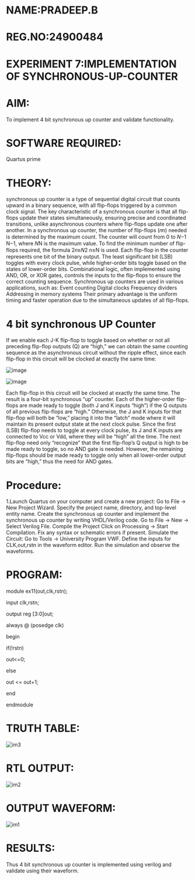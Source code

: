 # NAME:PRADEEP.B
# REG.NO:24900484
# EXPERIMENT 7:IMPLEMENTATION OF  SYNCHRONOUS-UP-COUNTER

 # AIM:

To implement 4 bit synchronous up counter and validate functionality.

# SOFTWARE REQUIRED:

Quartus prime

# THEORY:
synchronous up counter is a type of sequential digital circuit that counts upward in a binary
sequence, with all flip-flops triggered by a common clock signal. The key characteristic of a
synchronous counter is that all flip-flops update their states simultaneously, ensuring precise and
coordinated transitions, unlike asynchronous counters where flip-flops update one after another.
In a synchronous up counter, the number of flip-flops (𝑛n) needed is determined by the maximum
count. The counter will count from 0 to 𝑁−1 N−1, where 𝑁N is the maximum value. To find the
minimum number of flip-flops required, the formula 2𝑛≥𝑁2 n≥N is used.
Each flip-flop in the counter represents one bit of the binary output. The least significant bit (LSB)
toggles with every clock pulse, while higher-order bits toggle based on the states of lower-order
bits. Combinational logic, often implemented using AND, OR, or XOR gates, controls the inputs to
the flip-flops to ensure the correct counting sequence.
Synchronous up counters are used in various applications, such as: Event counting Digital clocks
Frequency dividers Addressing in memory systems
Their primary advantage is the uniform timing and faster operation due to the simultaneous
updates of all flip-flops.
# 4 bit synchronous UP Counter

If we enable each J-K flip-flop to toggle based on whether or not all preceding flip-flop outputs (Q) are “high,” we can obtain the same counting sequence as the asynchronous circuit without the ripple effect, since each flip-flop in this circuit will be clocked at exactly the same time:

![image](https://github.com/naavaneetha/SYNCHRONOUS-UP-COUNTER/assets/154305477/d5db3fa0-e413-404c-b80e-b2f39d82e7e8)


![image](https://github.com/naavaneetha/SYNCHRONOUS-UP-COUNTER/assets/154305477/52cb61eb-d04b-442d-810c-31185a68410b)

Each flip-flop in this circuit will be clocked at exactly the same time.
The result is a four-bit synchronous “up” counter. Each of the higher-order flip-flops are made ready to toggle (both J and K inputs “high”) if the Q outputs of all previous flip-flops are “high.”
Otherwise, the J and K inputs for that flip-flop will both be “low,” placing it into the “latch” mode where it will maintain its present output state at the next clock pulse.
Since the first (LSB) flip-flop needs to toggle at every clock pulse, its J and K inputs are connected to Vcc or Vdd, where they will be “high” all the time.
The next flip-flop need only “recognize” that the first flip-flop’s Q output is high to be made ready to toggle, so no AND gate is needed.
However, the remaining flip-flops should be made ready to toggle only when all lower-order output bits are “high,” thus the need for AND gates.

# Procedure:

1.Launch Quartus on your computer and create a new project: Go to File → New Project Wizard.
Specify the project name, directory, and top-level entity name.
Create the synchronous up counter and implement the synchronous up counter by writing
VHDL/Verilog code. Go to File → New → Select Verilog File.
Compile the Project Click on Processing → Start Compilation.
Fix any syntax or schematic errors if present.
Simulate the Circuit: Go to Tools → University Program VWF.
Define the inputs for CLK,out,rstn in the waveform editor.
Run the simulation and observe the waveforms.

# PROGRAM:

module ex11(out,clk,rstn);


input clk,rstn;


output reg [3:0]out;


always @ (posedge clk)


begin


if(!rstn)


out<=0;


else


out <= out+1;


end


endmodule

 

# TRUTH TABLE:
![im3](https://github.com/user-attachments/assets/0842606b-d8d6-45dd-8def-749f6ed5a09b)


# RTL OUTPUT:
![im2](https://github.com/user-attachments/assets/52ae83c4-5486-446c-b5a2-264c4ae96a56)


# OUTPUT WAVEFORM:
![im1](https://github.com/user-attachments/assets/791b572f-9da1-43fe-bdc5-0b713e160967)

# RESULTS:
Thus 4 bit synchronous up counter is implemented using verilog and validate using their waveform.
